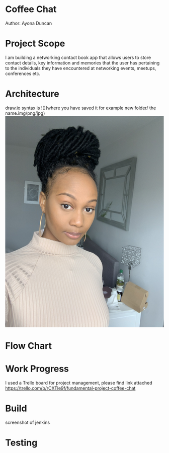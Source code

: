 # Coffee Chat
Author: Ayona Duncan

# Project Scope
I am building a networking contact book app that 
allows users to store contact details, key 
information and memories that the 
user has pertaining to the individuals they 
have encountered at networking events, meetups,
 conferences
etc.
# Architecture
draw.io
syntax is ![](where you have saved it for example new folder/
the name.img/png/jpg)
![](assets/IMG_1337.jpeg)


# Flow Chart


# Work Progress
I used a Trello board for project management,
please find link attached https://trello.com/b/rCXTle9f/fundamental-project-coffee-chat

# Build 
screenshot of jenkins

# Testing

#

#